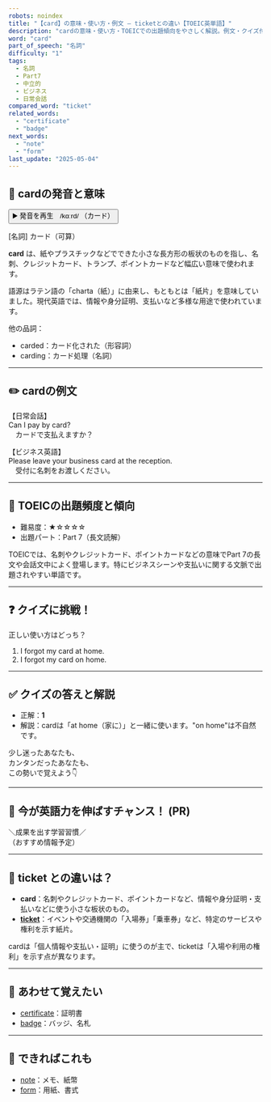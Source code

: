 ```yaml
---
robots: noindex
title: "【card】の意味・使い方・例文 ― ticketとの違い【TOEIC英単語】"
description: "cardの意味・使い方・TOEICでの出題傾向をやさしく解説。例文・クイズ付きでticketとの違いもわかりやすく学べます。"
word: "card"
part_of_speech: "名詞"
difficulty: "1"
tags:
  - 名詞
  - Part7
  - 中立的
  - ビジネス
  - 日常会話
compared_word: "ticket"
related_words:
  - "certificate"
  - "badge"
next_words:
  - "note"
  - "form"
last_update: "2025-05-04"
---
```


## 🔰 cardの発音と意味

<button class="play-audio" onclick="playTTS('card')">
  <span class="play-audio-main">
    ▶️ 発音を再生　/kɑːrd/
  </span>
  <span class="play-audio-sub">
    （カード）
  </span>
</button>

[名詞] カード（可算）

**card** は、紙やプラスチックなどでできた小さな長方形の板状のものを指し、名刺、クレジットカード、トランプ、ポイントカードなど幅広い意味で使われます。

語源はラテン語の「charta（紙）」に由来し、もともとは「紙片」を意味していました。現代英語では、情報や身分証明、支払いなど多様な用途で使われています。

他の品詞：  
- carded：カード化された（形容詞）
- carding：カード処理（名詞）

---

## ✏️ cardの例文

【日常会話】  
Can I pay by card?  
　カードで支払えますか？

【ビジネス英語】  
Please leave your business card at the reception.  
　受付に名刺をお渡しください。

---

## 🎯 TOEICの出題頻度と傾向

- 難易度：★☆☆☆☆
- 出題パート：Part 7（長文読解）

TOEICでは、名刺やクレジットカード、ポイントカードなどの意味でPart 7の長文や会話文中によく登場します。特にビジネスシーンや支払いに関する文脈で出題されやすい単語です。

---

## ❓ クイズに挑戦！

正しい使い方はどっち？

1. I forgot my card at home.  
2. I forgot my card on home.

---

## ✅ クイズの答えと解説

- 正解：**1**
- 解説：cardは「at home（家に）」と一緒に使います。"on home"は不自然です。

少し迷ったあなたも、  
カンタンだったあなたも、  
この勢いで覚えよう👇️

---

## 🚀 今が英語力を伸ばすチャンス！ (PR)

<div class="info-center">
＼成果を出す学習習慣／<br>  
（おすすめ情報予定）
</div>

---

## 🤔  ticket との違いは？

- **card**：名刺やクレジットカード、ポイントカードなど、情報や身分証明・支払いなどに使う小さな板状のもの。
- **[ticket](/word/ticket/)**：イベントや交通機関の「入場券」「乗車券」など、特定のサービスや権利を示す紙片。

cardは「個人情報や支払い・証明」に使うのが主で、ticketは「入場や利用の権利」を示す点が異なります。

---

## 🧩 あわせて覚えたい

- [certificate](/word/certificate/)：証明書
- [badge](/word/badge/)：バッジ、名札

---

## 📖 できればこれも

- [note](/word/note/)：メモ、紙幣
- [form](/word/form/)：用紙、書式

<!-- cvid: aid02_bid26 -->
